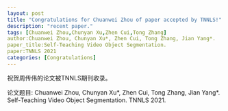 ```yaml
---
layout: post
title: "Congratulations for Chuanwei Zhou of paper accepted by TNNLS!"
description: "recent paper."
tags: [Chuanwei Zhou,Chunyan Xu,Zhen Cui,Tong Zhang]
author:Chuanwei Zhou, Chunyan Xu*, Zhen Cui, Tong Zhang, Jian Yang*. 
paper_title:Self-Teaching Video Object Segmentation. 
paper:TNNLS 2021
categories: [Congratulations]
---
```

祝贺周传伟的论文被TNNLS期刊收录。

论文题目: Chuanwei Zhou, Chunyan Xu*, Zhen Cui, Tong Zhang, Jian Yang*. Self-Teaching Video Object Segmentation. TNNLS 2021.

